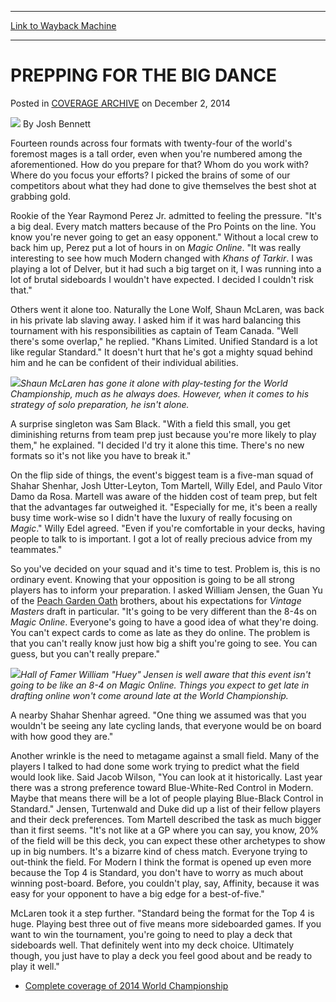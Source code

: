 
---
[Link to Wayback Machine](https://web.archive.org/web/20150101032818/http://magic.wizards.com/en/events/coverage/2014WC/prepping-big-dance-2014-12-02)

[_metadata_:author]:- "Josh Bennett"
[_metadata_:description]:- "Fourteen rounds across four formats with twenty-four of the world's foremost mages is a tall order, even when you're numbered among the aforementioned. How do you prepare for that? Whom do you work with? Where do you focus your efforts? I picked the brains of some of our competitors about what they had done to give themselves the best shot at grabbing gold."
[_metadata_:generator]:- "Drupal 7 (http://drupal.org)"
[_metadata_:node]:- "315183"
[_metadata_:publish_date]:- "2014-12-02"
[_metadata_:source]:- "div-main-content"
[_metadata_:title]:- "PREPPING FOR THE BIG DANCE"
[_metadata_:wayback_capture_timestamp]:- "2015-01-01 03:28:18"
[_metadata_:wayback_raw_url]:- "https://web.archive.org/web/20150101032818id_/http://magic.wizards.com/en/events/coverage/2014WC/prepping-big-dance-2014-12-02"
[_metadata_:wayback_url]:- "http://magic.wizards.com/en/events/coverage/2014WC/prepping-big-dance-2014-12-02"
---


PREPPING FOR THE BIG DANCE
==========================



 Posted in [COVERAGE ARCHIVE](/en/events/coverage)
 on December 2, 2014 






![](https://media.magic.wizards.com/styles/auth_small/public/images/person/authorpic_joshbennett.jpg)
By Josh Bennett










Fourteen rounds across four formats with twenty-four of the world's foremost mages is a tall order, even when you're numbered among the aforementioned. How do you prepare for that? Whom do you work with? Where do you focus your efforts? I picked the brains of some of our competitors about what they had done to give themselves the best shot at grabbing gold.


Rookie of the Year Raymond Perez Jr. admitted to feeling the pressure. "It's a big deal. Every match matters because of the Pro Points on the line. You know you're never going to get an easy opponent." Without a local crew to back him up, Perez put a lot of hours in on *Magic Online*. "It was really interesting to see how much Modern changed with *Khans of Tarkir*. I was playing a lot of Delver, but it had such a big target on it, I was running into a lot of brutal sideboards I wouldn't have expected. I decided I couldn't risk that."


Others went it alone too. Naturally the Lone Wolf, Shaun McLaren, was back in his private lab slaving away. I asked him if it was hard balancing this tournament with his responsibilities as captain of Team Canada. "Well there's some overlap," he replied. "Khans Limited. Unified Standard is a lot like regular Standard." It doesn't hurt that he's got a mighty squad behind him and he can be confident of their individual abilities.


![](https://media.wizards.com/2014/events/2014WC/mclaren_prep.jpg)*Shaun McLaren has gone it alone with play-testing for the World Championship, much as he always does. However, when it comes to his strategy of solo preparation, he isn't alone.* 




A surprise singleton was Sam Black. "With a field this small, you get diminishing returns from team prep just because you're more likely to play them," he explained. "I decided I'd try it alone this time. There's no new formats so it's not like you have to break it."



On the flip side of things, the event's biggest team is a five-man squad of Shahar Shenhar, Josh Utter-Leyton, Tom Martell, Willy Edel, and Paulo Vitor Damo da Rosa. Martell was aware of the hidden cost of team prep, but felt that the advantages far outweighed it. "Especially for me, it's been a really busy time work-wise so I didn't have the luxury of really focusing on *Magic*." Willy Edel agreed. "Even if you're comfortable in your decks, having people to talk to is important. I got a lot of really precious advice from my teammates."


So you've decided on your squad and it's time to test. Problem is, this is no ordinary event. Knowing that your opposition is going to be all strong players has to inform your preparation. I asked William Jensen, the Guan Yu of the [Peach Garden Oath](http://gatherer.wizards.com/Pages/Card/Details.aspx?name=Peach+Garden+Oath) brothers, about his expectations for *Vintage Masters* draft in particular. "It's going to be very different than the 8-4s on *Magic Online*. Everyone's going to have a good idea of what they're doing. You can't expect cards to come as late as they do online. The problem is that you can't really know just how big a shift you're going to see. You can guess, but you can't really prepare."


![](https://media.wizards.com/2014/events/2014WC/huey_prep.jpg)*Hall of Famer William "Huey" Jensen is well aware that this event isn't going to be like an 8-4 on *Magic Online*. Things you expect to get late in drafting online won't come around late at the World Championship.* 




A nearby Shahar Shenhar agreed. "One thing we assumed was that you wouldn't be seeing any late cycling lands, that everyone would be on board with how good they are."



Another wrinkle is the need to metagame against a small field. Many of the players I talked to had done some work trying to predict what the field would look like. Said Jacob Wilson, "You can look at it historically. Last year there was a strong preference toward Blue-White-Red Control in Modern. Maybe that means there will be a lot of people playing Blue-Black Control in Standard." Jensen, Turtenwald and Duke did up a list of their fellow players and their deck preferences. Tom Martell described the task as much bigger than it first seems. "It's not like at a GP where you can say, you know, 20% of the field will be this deck, you can expect these other archetypes to show up in big numbers. It's a bizarre kind of chess match. Everyone trying to out-think the field. For Modern I think the format is opened up even more because the Top 4 is Standard, you don't have to worry as much about winning post-board. Before, you couldn't play, say, Affinity, because it was easy for your opponent to have a big edge for a best-of-five."


McLaren took it a step further. "Standard being the format for the Top 4 is huge. Playing best three out of five means more sideboarded games. If you want to win the tournament, you're going to need to play a deck that sideboards well. That definitely went into my deck choice. Ultimately though, you just have to play a deck you feel good about and be ready to play it well."


* [Complete coverage of 2014 World Championship](/node/315166)

 




